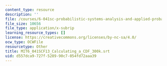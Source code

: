 ```yaml
---
content_type: resource
description: ''
file: /courses/6-041sc-probabilistic-systems-analysis-and-applied-probability-fall-2013/d557dca9727f528990c7054fd72aaa39_MIT6_041SCF13_Calculating_a_CDF_300k.vtt
file_size: 10656
file_type: application/x-subrip
learning_resource_types: []
license: https://creativecommons.org/licenses/by-nc-sa/4.0/
ocw_type: OCWFile
resourcetype: Other
title: MIT6_041SCF13_Calculating_a_CDF_300k.srt
uid: d557dca9-727f-5289-90c7-054fd72aaa39
---
```

